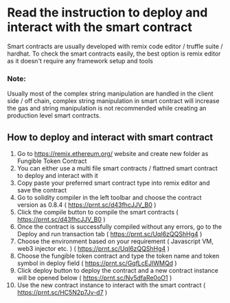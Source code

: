 # Read the instruction to deploy and interact with the smart contract

Smart contracts are usually developed with remix code editor / truffle suite / hardhat. To check the smart contracts easily, the best option is remix editor as it doesn't require any framework setup and tools

### Note:
Usually most of the complex string manipulation are handled in the client side / off chain, complex string manipulation in smart contract will increase the gas and string manipulation is not recommended while creating an production level smart contracts.

## How to deploy and interact with smart contract

1. Go to https://remix.ethereum.org/ website and create new folder as Fungible Token Contract
2. You can either use a multi file smart contracts / flattned smart contract to deploy and interact with it
3. Copy paste your preferred smart contract type into remix editor and save the contract
4. Go to solidity compiler in the left toolbar and choose the contract version as 0.8.4 ( https://prnt.sc/d43fhcJJV_B0 )
5. Click the compile button to compile the smart contracts ( https://prnt.sc/d43fhcJJV_B0 )
6. Once the contract is successfully compiled without any errors, go to the Deploy and run transaction tab ( https://prnt.sc/UqI6zQQShHg4 )
7. Choose the environment based on your requirement ( Javascript VM, web3 injector etc. ) ( https://prnt.sc/UqI6zQQShHg4 )
8. Choose the fungible token contract and type the token name and token symbol in deploy field ( https://prnt.sc/GqfLcEJIWMQd )
9. Click deploy button to deploy the contract and a new contract instance will be opened below ( https://prnt.sc/Nv5dfaRe0oO1 )
10. Use the new contract instance to interact with the smart contract ( https://prnt.sc/HC5N2p7Jv-d7 )
